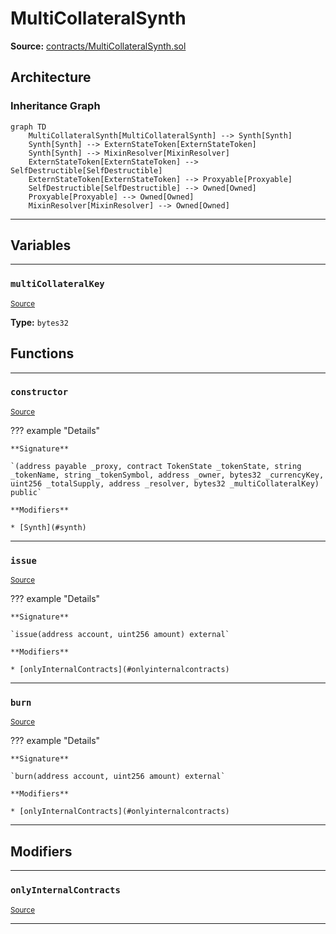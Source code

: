 # MultiCollateralSynth

**Source:** [contracts/MultiCollateralSynth.sol](https://github.com/Synthetixio/synthetix/tree/develop/contracts/MultiCollateralSynth.sol)

## Architecture

### Inheritance Graph

```mermaid
graph TD
    MultiCollateralSynth[MultiCollateralSynth] --> Synth[Synth]
    Synth[Synth] --> ExternStateToken[ExternStateToken]
    Synth[Synth] --> MixinResolver[MixinResolver]
    ExternStateToken[ExternStateToken] --> SelfDestructible[SelfDestructible]
    ExternStateToken[ExternStateToken] --> Proxyable[Proxyable]
    SelfDestructible[SelfDestructible] --> Owned[Owned]
    Proxyable[Proxyable] --> Owned[Owned]
    MixinResolver[MixinResolver] --> Owned[Owned]
```

---

## Variables

---

### `multiCollateralKey`
<sub>[Source](https://github.com/Synthetixio/synthetix/tree/develop/contracts/MultiCollateralSynth.sol#L9)</sub>

**Type:** `bytes32`

## Functions

---

### `constructor`
<sub>[Source](https://github.com/Synthetixio/synthetix/tree/develop/contracts/MultiCollateralSynth.sol#L13)</sub>

??? example "Details"

    **Signature**

    `(address payable _proxy, contract TokenState _tokenState, string _tokenName, string _tokenSymbol, address _owner, bytes32 _currencyKey, uint256 _totalSupply, address _resolver, bytes32 _multiCollateralKey) public`

    **Modifiers**

    * [Synth](#synth)

---

### `issue`
<sub>[Source](https://github.com/Synthetixio/synthetix/tree/develop/contracts/MultiCollateralSynth.sol#L42)</sub>

??? example "Details"

    **Signature**

    `issue(address account, uint256 amount) external`

    **Modifiers**

    * [onlyInternalContracts](#onlyinternalcontracts)

---

### `burn`
<sub>[Source](https://github.com/Synthetixio/synthetix/tree/develop/contracts/MultiCollateralSynth.sol#L51)</sub>

??? example "Details"

    **Signature**

    `burn(address account, uint256 amount) external`

    **Modifiers**

    * [onlyInternalContracts](#onlyinternalcontracts)

---

## Modifiers

---

### `onlyInternalContracts`
<sub>[Source](https://github.com/Synthetixio/synthetix/tree/develop/contracts/MultiCollateralSynth.sol#L58)</sub>

---

